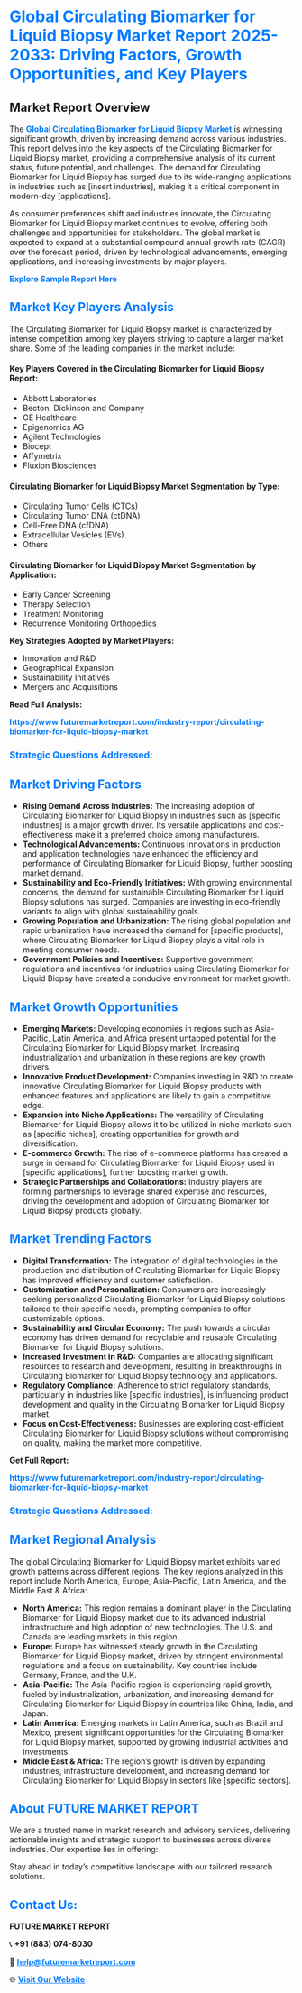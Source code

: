 <h1 style="color: #007BFF;">Global Circulating Biomarker for Liquid Biopsy Market Report 2025-2033: Driving Factors, Growth Opportunities, and Key Players</h1>

<section id="overview">
<h2>Market Report Overview</h2>
<p>The <a href="https://www.futuremarketreport.com/industry-report/circulating-biomarker-for-liquid-biopsy-market" style="color: #007BFF; text-decoration: none;"><strong>Global Circulating Biomarker for Liquid Biopsy Market</strong></a> is witnessing significant growth, driven by increasing demand across various industries. This report delves into the key aspects of the Circulating Biomarker for Liquid Biopsy market, providing a comprehensive analysis of its current status, future potential, and challenges. The demand for Circulating Biomarker for Liquid Biopsy has surged due to its wide-ranging applications in industries such as [insert industries], making it a critical component in modern-day [applications].</p>
<p>As consumer preferences shift and industries innovate, the Circulating Biomarker for Liquid Biopsy market continues to evolve, offering both challenges and opportunities for stakeholders. The global market is expected to expand at a substantial compound annual growth rate (CAGR) over the forecast period, driven by technological advancements, emerging applications, and increasing investments by major players.</p>
</section>

<section id="overview">
<p><a href="https://www.futuremarketreport.com/request-sample/reportId=54731" style="color: #007BFF; text-decoration: none;"><strong>Explore Sample Report Here</strong></a></p>
</section>

<section id="key-players">
<h2 style="color: #007BFF;">Market Key Players Analysis</h2>
<p>The Circulating Biomarker for Liquid Biopsy market is characterized by intense competition among key players striving to capture a larger market share. Some of the leading companies in the market include:</p>
<h4>Key Players Covered in the Circulating Biomarker for Liquid Biopsy Report:</h4>
<ul><li>Abbott Laboratories</li><li>Becton, Dickinson and Company</li><li>GE Healthcare</li><li>Epigenomics AG</li><li>Agilent Technologies</li><li>Biocept</li><li>Affymetrix</li><li>Fluxion Biosciences</li></ul>
<h4>Circulating Biomarker for Liquid Biopsy Market Segmentation by Type:</h4>
<ul><li>Circulating Tumor Cells (CTCs)</li><li>Circulating Tumor DNA (ctDNA)</li><li>Cell-Free DNA (cfDNA)</li><li>Extracellular Vesicles (EVs)</li><li>Others</li></ul>

<h4>Circulating Biomarker for Liquid Biopsy Market Segmentation by Application:</h4>
<ul><li>Early Cancer Screening</li><li>Therapy Selection</li><li>Treatment Monitoring</li><li>Recurrence Monitoring Orthopedics</li></ul>
<p><strong>Key Strategies Adopted by Market Players:</strong></p>
<ul>
<li>Innovation and R&D</li>
<li>Geographical Expansion</li>
<li>Sustainability Initiatives</li>
<li>Mergers and Acquisitions</li>
</ul>
</section>

<section>
<p><strong>Read Full Analysis: </strong></p><a href="https://www.futuremarketreport.com/industry-report/circulating-biomarker-for-liquid-biopsy-market" style="color: #007BFF; text-decoration: none;"><strong>https://www.futuremarketreport.com/industry-report/circulating-biomarker-for-liquid-biopsy-market</strong></a>
<h3 style="color: #007BFF;">Strategic Questions Addressed:</h3>
</section>

<section id="driving-factors">
<h2 style="color: #007BFF;">Market Driving Factors</h2>
<ul>
<li><strong>Rising Demand Across Industries:</strong> The increasing adoption of Circulating Biomarker for Liquid Biopsy in industries such as [specific industries] is a major growth driver. Its versatile applications and cost-effectiveness make it a preferred choice among manufacturers.</li>
<li><strong>Technological Advancements:</strong> Continuous innovations in production and application technologies have enhanced the efficiency and performance of Circulating Biomarker for Liquid Biopsy, further boosting market demand.</li>
<li><strong>Sustainability and Eco-Friendly Initiatives:</strong> With growing environmental concerns, the demand for sustainable Circulating Biomarker for Liquid Biopsy solutions has surged. Companies are investing in eco-friendly variants to align with global sustainability goals.</li>
<li><strong>Growing Population and Urbanization:</strong> The rising global population and rapid urbanization have increased the demand for [specific products], where Circulating Biomarker for Liquid Biopsy plays a vital role in meeting consumer needs.</li>
<li><strong>Government Policies and Incentives:</strong> Supportive government regulations and incentives for industries using Circulating Biomarker for Liquid Biopsy have created a conducive environment for market growth.</li>
</ul>
</section>

<section id="growth-opportunities">
<h2 style="color: #007BFF;">Market Growth Opportunities</h2>
<ul>
<li><strong>Emerging Markets:</strong> Developing economies in regions such as Asia-Pacific, Latin America, and Africa present untapped potential for the Circulating Biomarker for Liquid Biopsy market. Increasing industrialization and urbanization in these regions are key growth drivers.</li>
<li><strong>Innovative Product Development:</strong> Companies investing in R&D to create innovative Circulating Biomarker for Liquid Biopsy products with enhanced features and applications are likely to gain a competitive edge.</li>
<li><strong>Expansion into Niche Applications:</strong> The versatility of Circulating Biomarker for Liquid Biopsy allows it to be utilized in niche markets such as [specific niches], creating opportunities for growth and diversification.</li>
<li><strong>E-commerce Growth:</strong> The rise of e-commerce platforms has created a surge in demand for Circulating Biomarker for Liquid Biopsy used in [specific applications], further boosting market growth.</li>
<li><strong>Strategic Partnerships and Collaborations:</strong> Industry players are forming partnerships to leverage shared expertise and resources, driving the development and adoption of Circulating Biomarker for Liquid Biopsy products globally.</li>
</ul>
</section>

<section id="trending-factors">
<h2 style="color: #007BFF;">Market Trending Factors</h2>
<ul>
<li><strong>Digital Transformation:</strong> The integration of digital technologies in the production and distribution of Circulating Biomarker for Liquid Biopsy has improved efficiency and customer satisfaction.</li>
<li><strong>Customization and Personalization:</strong> Consumers are increasingly seeking personalized Circulating Biomarker for Liquid Biopsy solutions tailored to their specific needs, prompting companies to offer customizable options.</li>
<li><strong>Sustainability and Circular Economy:</strong> The push towards a circular economy has driven demand for recyclable and reusable Circulating Biomarker for Liquid Biopsy solutions.</li>
<li><strong>Increased Investment in R&D:</strong> Companies are allocating significant resources to research and development, resulting in breakthroughs in Circulating Biomarker for Liquid Biopsy technology and applications.</li>
<li><strong>Regulatory Compliance:</strong> Adherence to strict regulatory standards, particularly in industries like [specific industries], is influencing product development and quality in the Circulating Biomarker for Liquid Biopsy market.</li>
<li><strong>Focus on Cost-Effectiveness:</strong> Businesses are exploring cost-efficient Circulating Biomarker for Liquid Biopsy solutions without compromising on quality, making the market more competitive.</li>
</ul>
</section>

<section>
<p><strong>Get Full Report: </strong></p><a href="https://www.futuremarketreport.com/industry-report/circulating-biomarker-for-liquid-biopsy-market" style="color: #007BFF; text-decoration: none;"><strong>https://www.futuremarketreport.com/industry-report/circulating-biomarker-for-liquid-biopsy-market</strong></a>
<h3 style="color: #007BFF;">Strategic Questions Addressed:</h3>
</section>


<section id="regional-analysis">
<h2 style="color: #007BFF;">Market Regional Analysis</h2>
<p>The global Circulating Biomarker for Liquid Biopsy market exhibits varied growth patterns across different regions. The key regions analyzed in this report include North America, Europe, Asia-Pacific, Latin America, and the Middle East & Africa:</p>
<ul>
<li><strong>North America:</strong> This region remains a dominant player in the Circulating Biomarker for Liquid Biopsy market due to its advanced industrial infrastructure and high adoption of new technologies. The U.S. and Canada are leading markets in this region.</li>
<li><strong>Europe:</strong> Europe has witnessed steady growth in the Circulating Biomarker for Liquid Biopsy market, driven by stringent environmental regulations and a focus on sustainability. Key countries include Germany, France, and the U.K.</li>
<li><strong>Asia-Pacific:</strong> The Asia-Pacific region is experiencing rapid growth, fueled by industrialization, urbanization, and increasing demand for Circulating Biomarker for Liquid Biopsy in countries like China, India, and Japan.</li>
<li><strong>Latin America:</strong> Emerging markets in Latin America, such as Brazil and Mexico, present significant opportunities for the Circulating Biomarker for Liquid Biopsy market, supported by growing industrial activities and investments.</li>
<li><strong>Middle East & Africa:</strong> The region’s growth is driven by expanding industries, infrastructure development, and increasing demand for Circulating Biomarker for Liquid Biopsy in sectors like [specific sectors].</li>
</ul>
</section>

<footer>
<h2 style="color: #007BFF;">About FUTURE MARKET REPORT</h2>
<p>We are a trusted name in market research and advisory services, delivering actionable insights and strategic support to businesses across diverse industries. Our expertise lies in offering:</p>

<p>Stay ahead in today’s competitive landscape with our tailored research solutions.</p>

<h2 style="color: #007BFF;">Contact Us:</h2>
<p><strong>FUTURE MARKET REPORT</strong></p>
<p>📞 <strong>+91 (883) 074-8030</strong></p>
<p>📧 <strong><a href="mailto:help@futuremarketreport.com" style="color: #007BFF;">help@futuremarketreport.com</a></strong></p>
<p>🌐 <strong><a href="https://www.futuremarketreport.com/" style="color: #007BFF;">Visit Our Website</a></strong></p>
</footer>